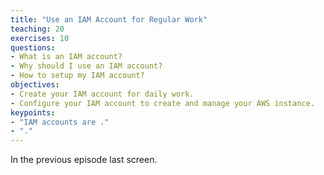 ```yaml
---
title: "Use an IAM Account for Regular Work"
teaching: 20
exercises: 10
questions:
- What is an IAM account?
- Why should I use an IAM account?
- How to setup my IAM account?
objectives:
- Create your IAM account for daily work. 
- Configure your IAM account to create and manage your AWS instance.   
keypoints:
- "IAM accounts are ."
- "."
---
```

In the previous episode last screen.
 